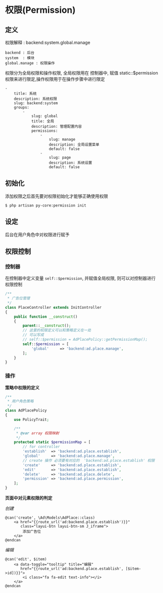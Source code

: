# 权限(Permission)

## 定义

权限解释 : backend:system.global.manage

```
backend : 后台
system  : 模块
global.manage : 权限操作
```

权限分为全局权限和操作权限, 全局权限用在 控制器中, 赋值
static::\$permission 权限来进行限定,操作权限用于在操作步骤中进行限定

```{.yaml}
-
    title: 系统
    description: 系统权限
    slug: backend:system
    groups:
        -
            slug: global
            title: 全局
            description: 管理配置内容
            permissions:
                -
                    slug: manage
                    description: 全局设置菜单
                    default: false
                -
                    slug: page
                    description: 系统设置
                    default: false
```

## 初始化

添加权限之后首先要对权限初始化才能够正确使用权限

```
$ php artisan py-core:permission init
```

## 设定

后台在用户角色中对权限进行赋予

## 权限控制

### 控制器

在控制器中定义变量 `self::$permission`, 并赋值全局权限,
则可以对控制器进行权限控制

```php
/**
 * 广告位管理
 */
class PlaceController extends InitController
{
    public function __construct()
    {
        parent::__construct();
        // 这里的权限定义可以和策略定义在一处
        // 可以写成
        // self::$permission = AdPlacePolicy::getPermissionMap();
        self::$permission = [
            'global'     => 'backend:ad.place.manage',
        ];
    }
}
```

### 操作

**策略中权限的定义**

```php
/**
 * 用户角色策略
 */
class AdPlacePolicy
{
    use PolicyTrait;

    /**
     * @var array 权限映射
     */
    protected static $permissionMap = [
        // for controller
        'establish'  => 'backend:ad.place.establish',
        'global'     => 'backend:ad.place.manage',
        // create 操作 必须要有对应的  'backend:ad.place.establish' 权限
        'create'     => 'backend:ad.place.establish',
        'edit'       => 'backend:ad.place.establish',
        'delete'     => 'backend:ad.place.delete',
        'permission' => 'backend:ad.place.permission',
    ];
}
```

**页面中对元素权限的判定**

_创建_

```
@can('create', \Ad\Models\AdPlace::class)
    <a href="{{route_url('ad:backend.place.establish')}}"
       class="layui-btn layui-btn-sm J_iframe">
        添加广告位
    </a>
@endcan
```

_编辑_

```
@can('edit', $item)
    <a data-toggle="tooltip" title="编辑"
       href="{{route_url('ad:backend.place.establish', [$item->id])}}">
        <i class="fa fa-edit text-info"></i>
    </a>
@endcan
```
